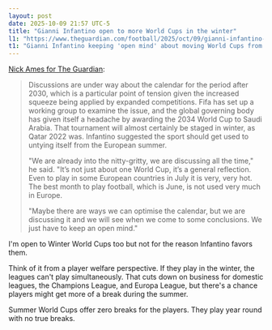 ```yaml
---
layout: post
date: 2025-10-09 21:57 UTC-5
title: "Gianni Infantino open to more World Cups in the winter"
l1: "https://www.theguardian.com/football/2025/oct/09/gianni-infantino-moving-world-cup-club-world-cup"
t1: "Gianni Infantino keeping 'open mind' about moving World Cups from summer"
---
```


[Nick Ames for The Guardian](https://www.theguardian.com/football/2025/oct/09/gianni-infantino-moving-world-cup-club-world-cup):

> Discussions are under way about the calendar for the period after 2030, which is a particular point of tension given the increased squeeze being applied by expanded competitions. Fifa has set up a working group to examine the issue, and the global governing body has given itself a headache by awarding the 2034 World Cup to Saudi Arabia. That tournament will almost certainly be staged in winter, as Qatar 2022 was. Infantino suggested the sport should get used to untying itself from the European summer.
> 
> "We are already into the nitty-gritty, we are discussing all the time," he said. "It’s not just about one World Cup, it’s a general reflection. Even to play in some European countries in July it is very, very hot. The best month to play football, which is June, is not used very much in Europe.
> 
> "Maybe there are ways we can optimise the calendar, but we are discussing it and we will see when we come to some conclusions. We just have to keep an open mind."

I'm open to Winter World Cups too but not for the reason Infantino favors them. 

Think of it from a player welfare perspective. If they play in the winter, the leagues can't play simultaneously. That cuts down on business for domestic leagues, the Champions League, and Europa League, but there's a chance players might get more of a break during the summer. 

Summer World Cups offer zero breaks for the players. They play year round with no true breaks. 